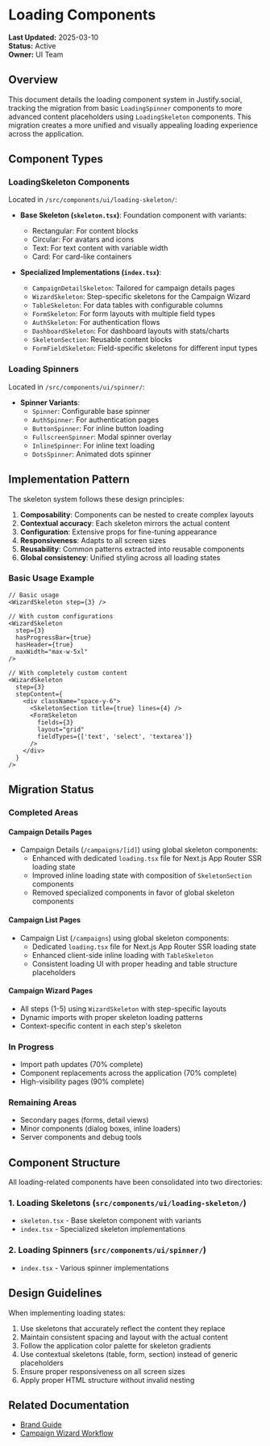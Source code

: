 # Loading Components

**Last Updated:** 2025-03-10  
**Status:** Active  
**Owner:** UI Team

## Overview

This document details the loading component system in Justify.social, tracking the migration from basic `LoadingSpinner` components to more advanced content placeholders using `LoadingSkeleton` components. This migration creates a more unified and visually appealing loading experience across the application.

## Component Types

### LoadingSkeleton Components

Located in `/src/components/ui/loading-skeleton/`:

- **Base Skeleton (`skeleton.tsx`)**: Foundation component with variants:
  - Rectangular: For content blocks
  - Circular: For avatars and icons
  - Text: For text content with variable width
  - Card: For card-like containers

- **Specialized Implementations (`index.tsx`)**:
  - `CampaignDetailSkeleton`: Tailored for campaign details pages
  - `WizardSkeleton`: Step-specific skeletons for the Campaign Wizard
  - `TableSkeleton`: For data tables with configurable columns
  - `FormSkeleton`: For form layouts with multiple field types
  - `AuthSkeleton`: For authentication flows
  - `DashboardSkeleton`: For dashboard layouts with stats/charts
  - `SkeletonSection`: Reusable content blocks
  - `FormFieldSkeleton`: Field-specific skeletons for different input types

### Loading Spinners

Located in `/src/components/ui/spinner/`:

- **Spinner Variants**:
  - `Spinner`: Configurable base spinner
  - `AuthSpinner`: For authentication pages
  - `ButtonSpinner`: For inline button loading
  - `FullscreenSpinner`: Modal spinner overlay
  - `InlineSpinner`: For inline text loading
  - `DotsSpinner`: Animated dots spinner

## Implementation Pattern

The skeleton system follows these design principles:

1. **Composability**: Components can be nested to create complex layouts
2. **Contextual accuracy**: Each skeleton mirrors the actual content
3. **Configuration**: Extensive props for fine-tuning appearance
4. **Responsiveness**: Adapts to all screen sizes
5. **Reusability**: Common patterns extracted into reusable components
6. **Global consistency**: Unified styling across all loading states

### Basic Usage Example

```tsx
// Basic usage
<WizardSkeleton step={3} />

// With custom configurations
<WizardSkeleton 
  step={3}
  hasProgressBar={true}
  hasHeader={true}
  maxWidth="max-w-5xl"
/>

// With completely custom content
<WizardSkeleton
  step={3}
  stepContent={
    <div className="space-y-6">
      <SkeletonSection title={true} lines={4} />
      <FormSkeleton 
        fields={3} 
        layout="grid" 
        fieldTypes={['text', 'select', 'textarea']} 
      />
    </div>
  }
/>
```

## Migration Status

### Completed Areas

#### Campaign Details Pages
- Campaign Details (`/campaigns/[id]`) using global skeleton components:
  - Enhanced with dedicated `loading.tsx` file for Next.js App Router SSR loading state
  - Improved inline loading state with composition of `SkeletonSection` components
  - Removed specialized components in favor of global skeleton components

#### Campaign List Pages
- Campaign List (`/campaigns`) using global skeleton components:
  - Dedicated `loading.tsx` file for Next.js App Router SSR loading state
  - Enhanced client-side inline loading with `TableSkeleton`
  - Consistent loading UI with proper heading and table structure placeholders

#### Campaign Wizard Pages
- All steps (1-5) using `WizardSkeleton` with step-specific layouts
- Dynamic imports with proper skeleton loading patterns
- Context-specific content in each step's skeleton

### In Progress

- Import path updates (70% complete)
- Component replacements across the application (70% complete)
- High-visibility pages (90% complete)

### Remaining Areas

- Secondary pages (forms, detail views)
- Minor components (dialog boxes, inline loaders)
- Server components and debug tools

## Component Structure

All loading-related components have been consolidated into two directories:

### 1. Loading Skeletons (`src/components/ui/loading-skeleton/`)
- `skeleton.tsx` - Base skeleton component with variants
- `index.tsx` - Specialized skeleton implementations

### 2. Loading Spinners (`src/components/ui/spinner/`)
- `index.tsx` - Various spinner implementations

## Design Guidelines

When implementing loading states:

1. Use skeletons that accurately reflect the content they replace
2. Maintain consistent spacing and layout with the actual content
3. Follow the application color palette for skeleton gradients
4. Use contextual skeletons (table, form, section) instead of generic placeholders
5. Ensure proper responsiveness on all screen sizes
6. Apply proper HTML structure without invalid nesting

## Related Documentation

- [Brand Guide](./brand-guide.md)
- [Campaign Wizard Workflow](../campaign-wizard/workflow.md) 